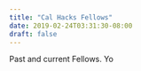 ```yaml
---
title: "Cal Hacks Fellows"
date: 2019-02-24T03:31:30-08:00
draft: false
---
```


Past and current Fellows. Yo

